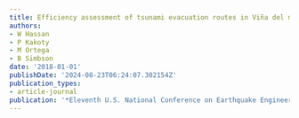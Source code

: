 ```yaml
---
title: Efficiency assessment of tsunami evacuation routes in Viña del mar, Chile
authors:
- W Hassan
- P Kakoty
- M Ortega
- B Simbson
date: '2018-01-01'
publishDate: '2024-08-23T06:24:07.302154Z'
publication_types:
- article-journal
publication: '*Eleventh U.S. National Conference on Earthquake Engineering*'
---
```

